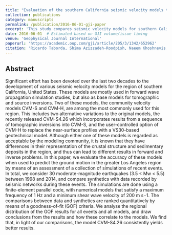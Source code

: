 ```yaml
---
title: "Evaluation of the southern California seismic velocity models through simulation of recorded events"
collection: publications
category: manuscripts
permalink: /publication/2016-06-01-gji-paper
excerpt: 'This study compares seismic velocity models for southern California, focusing on CVM-S, CVM-H, and their variations. Using simulations of 30 moderate earthquakes (1998–2014) against observed data, results show that CVM-S4.26 provides the most accurate predictions of ground motion in the Los Angeles region.'
date: 2016-06-01  # Estimated based on GJI volume/issue timing
venue: 'Geophysical Journal International'
paperurl: 'https://academic.oup.com/gji/article/205/3/1342/652962'
citation: 'Ricardo Taborda, Shima Azizzadeh-Roodpish, Naeem Khoshnevis, Keli Cheng, Evaluation of the southern California seismic velocity models through simulation of recorded events, Geophysical Journal International, Volume 205, Issue 3, June 2016, Pages 1342–1364, https://doi.org/10.1093/gji/ggw085'
---
```




## Abstract
Significant effort has been devoted over the last two decades to the development of various seismic velocity models for the region of southern California, United States. These models are mostly used in forward wave propagation simulation studies, but also as base models for tomographic and source inversions. Two of these models, the community velocity models CVM-S and CVM-H, are among the most commonly used for this region. This includes two alternative variations to the original models, the recently released CVM-S4.26 which incorporates results from a sequence of tomographic inversions into CVM-S, and the user-controlled option of CVM-H to replace the near-surface profiles with a VS30-based geotechnical model. Although either one of these models is regarded as acceptable by the modeling community, it is known that they have differences in their representation of the crustal structure and sedimentary deposits in the region, and thus can lead to different results in forward and inverse problems. In this paper, we evaluate the accuracy of these models when used to predict the ground motion in the greater Los Angeles region by means of an assessment of a collection of simulations of recent events. In total, we consider 30 moderate-magnitude earthquakes (3.5 < Mw < 5.5) between 1998 and 2014, and compare synthetics with data recorded by seismic networks during these events. The simulations are done using a finite-element parallel code, with numerical models that satisfy a maximum frequency of 1 Hz and a minimum shear wave velocity of 200 m s−1. The comparisons between data and synthetics are ranked quantitatively by means of a goodness-of-fit (GOF) criteria. We analyse the regional distribution of the GOF results for all events and all models, and draw conclusions from the results and how these correlate to the models. We find that, in light of our comparisons, the model CVM-S4.26 consistently yields better results.

